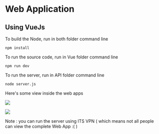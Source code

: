 # Web Application
## Using VueJs
To build the Node, run in both folder command line

```npm install```

To run the source code, run in Vue folder command line

```npm run dev```

To run the server, run in API folder command line

```node server.js```

Here's some view inside the web apps

![](images/example1.png)

![](images/example2.png)

Note : you can run the server using ITS VPN ( which means not all people can view the complete Web App :( )
